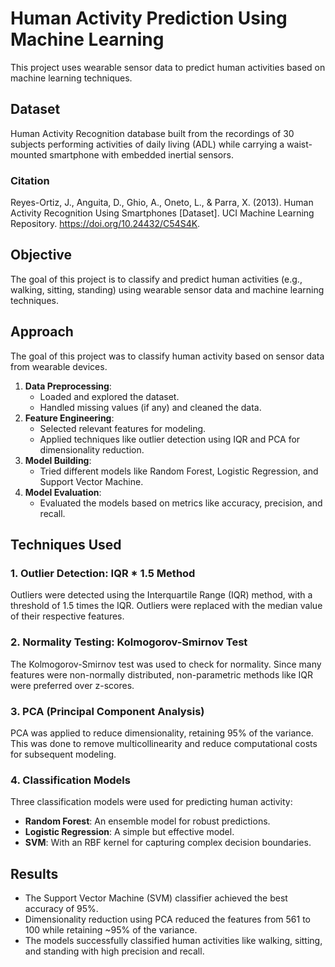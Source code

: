 # Human Activity Prediction Using Machine Learning

This project uses wearable sensor data to predict human activities based on machine learning techniques.

## Dataset

Human Activity Recognition database built from the recordings of 30 subjects performing activities of daily living (ADL) while carrying a waist-mounted smartphone with embedded inertial sensors.

### Citation
Reyes-Ortiz, J., Anguita, D., Ghio, A., Oneto, L., & Parra, X. (2013). Human Activity Recognition Using Smartphones [Dataset]. UCI Machine Learning Repository. https://doi.org/10.24432/C54S4K.

## Objective
The goal of this project is to classify and predict human activities (e.g., walking, sitting, standing) using wearable sensor data and machine learning techniques.

## Approach

The goal of this project was to classify human activity based on sensor data from wearable devices. 
1. **Data Preprocessing**: 
   - Loaded and explored the dataset.
   - Handled missing values (if any) and cleaned the data.
2. **Feature Engineering**: 
   - Selected relevant features for modeling.
   - Applied techniques like outlier detection using IQR and PCA for dimensionality reduction.
3. **Model Building**:
   - Tried different models like Random Forest, Logistic Regression, and Support Vector Machine.
4. **Model Evaluation**: 
   - Evaluated the models based on metrics like accuracy, precision, and recall.

## Techniques Used

### 1. Outlier Detection: IQR * 1.5 Method
Outliers were detected using the Interquartile Range (IQR) method, with a threshold of 1.5 times the IQR. Outliers were replaced with the median value of their respective features.

### 2. Normality Testing: Kolmogorov-Smirnov Test
The Kolmogorov-Smirnov test was used to check for normality. Since many features were non-normally distributed, non-parametric methods like IQR were preferred over z-scores.

### 3. PCA (Principal Component Analysis)
PCA was applied to reduce dimensionality, retaining 95% of the variance. This was done to remove multicollinearity and reduce computational costs for subsequent modeling.

### 4. Classification Models
Three classification models were used for predicting human activity:
- **Random Forest**: An ensemble model for robust predictions.
- **Logistic Regression**: A simple but effective model.
- **SVM**: With an RBF kernel for capturing complex decision boundaries.

## Results
- The Support Vector Machine (SVM) classifier achieved the best accuracy of 95%.
- Dimensionality reduction using PCA reduced the features from 561 to 100 while retaining ~95% of the variance.
- The models successfully classified human activities like walking, sitting, and standing with high precision and recall.
